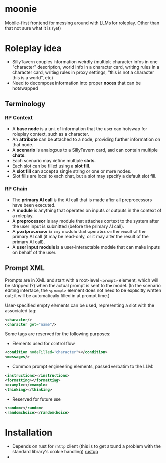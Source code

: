 # moonie
Mobile-first frontend for messing around with LLMs for roleplay. Other than that not sure what it is (yet)

# Roleplay idea
- SillyTavern couples information weirdly (multiple character infos in one "character" description, world info in a character card, writing rules in a character card, writing rules in proxy settings, "this is not a character this is a world", etc)
- Need to decompose information into proper **nodes** that can be hotswapped 

## Terminology
### RP Context
- A **base node** is a unit of information that the user can hotswap for roleplay context, such as a character.
- An **attribute** can be attached to a node, providing further information on that node.
- A **scenario** is analogous to a SillyTavern card, and can contain multiple **chats**.
- Each scenario may define multiple **slots**. 
- Each slot can be filled using a **slot fill**. 
- A **slot fill** can accept a single string or one or more nodes.
- Slot fills are local to each chat, but a slot may specify a default slot fill.

### RP Chain
- The **primary AI call** is the AI call that is made after all preprocessors have been executed.
- A **module** is anything that operates on inputs or outputs in the context of a roleplay.
- A **preprocessor** is any module that attaches context to the system after the user input is submitted (before the primary AI call).
- A **postprocessor** is any module that operates on the result of the primary AI call (it may be read-only, or it may alter the result of the primary AI call).
- A **user input module** is a user-interactable module that can make inputs on behalf of the user.

## Prompt XML
Prompts are in XML and start with a root-level `<prompt>` element, which will be stripped (?) when the actual prompt is sent to the model. (In the scenario editing interface, the `<prompt>` element does not need to be explicitly written out; it will be automatically filled in at prompt time.)

User-specified empty elements can be used, representing a slot with the associated tag:
```xml
<character/>
<character get="name"/>
```

Some tags are reserved for the following purposes: 
* Elements used for control flow
```xml
<condition nodeFilled="character"></condition>
<messages/>
```
* Common prompt engineering elements, passed verbatim to the LLM:
```xml
<instructions></instructions>
<formatting></formatting>
<example></example>
<thinking></thinking>
```
* Reserved for future use
```xml
<random></random>
<randomchoice></randomchoice>
```

# Installation
- Depends on rust for `rhttp` client (this is to get around a problem with the standard library's cookie handling) [rustup](https://rustup.rs/)
- 